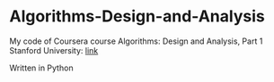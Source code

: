 # Algorithms-Design-and-Analysis
My code of Coursera course Algorithms: Design and Analysis, Part 1 Stanford University: [link](https://www.coursera.org/learn/algorithm-design-analysis/)

Written in Python
